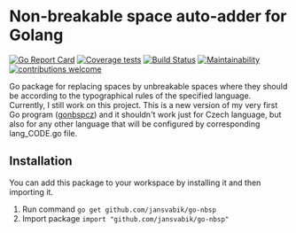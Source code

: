 # Non-breakable space auto-adder for Golang

[![Go Report Card](https://goreportcard.com/badge/github.com/jansvabik/go-nbsp)](https://goreportcard.com/report/github.com/jansvabik/go-nbsp)
[![Coverage tests](http://gocover.io/_badge/github.com/jansvabik/go-nbsp)](https://gocover.io/github.com/jansvabik/go-nbsp)
[![Build Status](https://travis-ci.org/jansvabik/go-nbsp.svg?branch=master)](https://travis-ci.org/jansvabik/go-nbsp)
[![Maintainability](https://api.codeclimate.com/v1/badges/06a33ed30e237fa413ee/maintainability)](https://codeclimate.com/github/jansvabik/go-nbsp/maintainability)
[![contributions welcome](https://img.shields.io/badge/contributions-welcome-brightgreen.svg?style=flat)](https://github.com/jansvabik/go-nbsp/issues)

Go package for replacing spaces by unbreakable spaces where they should be according to the typographical rules of the specified language. Currently, I still work on this project. This is a new version of my very first Go program ([gonbspcz](https://github.com/jansvabik/gonbspcz)) and it shouldn't work just for Czech language, but also for any other language that will be configured by corresponding lang_CODE.go file.

## Installation
You can add this package to your workspace by installing it and then importing it.

1. Run command `go get github.com/jansvabik/go-nbsp`
2. Import package `import "github.com/jansvabik/go-nbsp"`
